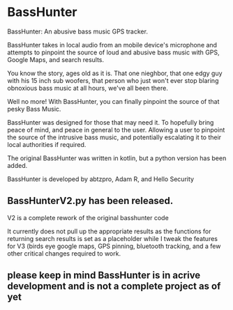 # BassHunter
BassHunter: An abusive bass music GPS tracker.

BassHunter takes in local audio from an mobile device's microphone and attempts to pinpoint the source of loud and abusive bass music with GPS, Google Maps, and search results. 

You know the story, ages old as it is. That one nieghbor, that one edgy guy with his 15 inch sub woofers, that person who just won't ever stop blaring obnoxious bass music at all hours, we've all been there.

Well no more! With BassHunter, you can finally pinpoint the source of that pesky Bass Music. 

BassHunter was designed for those that may need it. To hopefully bring peace of mind, and peace in general to the user. Allowing a user to pinpoint the source of the intrusive bass music, and potentially escalating it to their local authorities if required.

The original BassHunter was written in kotlin, but a python version has been added.

BassHunter is developed by abtzpro, Adam R, and Hello Security

## BassHunterV2.py has been released. 
V2 is a complete rework of the original basshunter code

It currently does not pull up the appropriate results as the functions for returning search results is set as a placeholder while I tweak the features for V3 (birds eye google maps, GPS pinning, bluetooth tracking, and a few other critical changes required to work.


## please keep in mind BassHunter is in acrive development and is not a complete project as of yet
